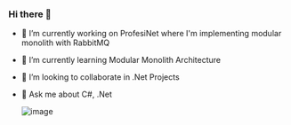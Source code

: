 ### Hi there 👋

- 🔭 I’m currently working on ProfesiNet where I'm implementing modular monolith with RabbitMQ
- 🌱 I’m currently learning Modular Monolith Architecture 
- 👯 I’m looking to collaborate in .Net Projects
- 💬 Ask me about C#, .Net

  ![image](https://github.com/jakubWojnowski/jakubWojnowski/assets/83953649/c6c13227-8972-498c-97df-7668c594ecfd)

<!--
**jakubWojnowski/jakubWojnowski** is a ✨ _special_ ✨ repository because its `README.md` (this file) appears on your GitHub profile.

Here are some ideas to get you started:

- 🔭 I’m currently working on ProfeSiNet where I'm implementing modular monolith with RabbitMQ
- 🌱 I’m currently learning Modular Monolith Architecture 
- 👯 I’m looking to collaborate in .Net Projects
- 💬 Ask me about C#, .Net
-->
